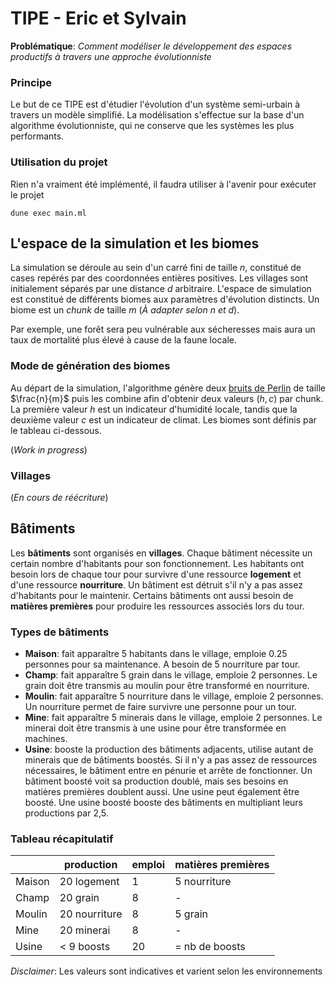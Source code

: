 # TIPE - Eric et Sylvain

**Problématique**: *Comment modéliser le développement des espaces productifs à travers une approche évolutionniste*

### Principe

Le but de ce TIPE est d'étudier l'évolution d'un système semi-urbain à travers un modèle simplifié. La modélisation s'effectue sur la base d'un algorithme évolutionniste, qui ne conserve que les systèmes les plus performants.

### Utilisation du projet

Rien n'a vraiment été implémenté, il faudra utiliser à l'avenir pour exécuter le projet
```
dune exec main.ml
```


## L'espace de la simulation et les biomes

La simulation se déroule au sein d'un carré fini de taille $n$, constitué de cases repérés par des coordonnées entières positives. Les villages sont initialement séparés par une distance $d$ arbitraire. L'espace de simulation est constitué de différents biomes aux paramètres d'évolution distincts. Un biome est un *chunk* de taille $m$ (*À adapter selon* $n$ *et* $d$).

Par exemple, une forêt sera peu vulnérable aux sécheresses mais aura un taux de mortalité plus élevé à cause de la faune locale.

### Mode de génération des biomes

Au départ de la simulation, l'algorithme génère deux [bruits de Perlin](https://fr.wikipedia.org/wiki/Bruit_de_Perlin) de taille $\frac{n}{m}$ puis les combine afin d'obtenir deux valeurs $(h, c)$ par chunk. La première valeur $h$ est un indicateur d'humidité locale, tandis que la deuxième valeur $c$ est un indicateur de climat. Les biomes sont définis par le tableau ci-dessous.

(*Work in progress*)

### Villages

(*En cours de réécriture*)

## Bâtiments

Les **bâtiments** sont organisés en **villages**. Chaque bâtiment nécessite un certain nombre d'habitants pour son fonctionnement. Les habitants ont besoin lors de chaque tour pour survivre d'une ressource **logement** et d'une ressource **nourriture**. Un bâtiment est détruit s'il n'y a pas assez d'habitants pour le maintenir. Certains bâtiments ont aussi besoin de **matières premières** pour produire les ressources associés lors du tour.

### Types de bâtiments

- **Maison**: fait apparaître 5 habitants dans le village, emploie 0.25 personnes pour sa maintenance. A besoin de 5 nourriture par tour.
- **Champ**: fait apparaître 5 grain dans le village, emploie 2 personnes. Le grain doit être transmis au moulin pour être transformé en nourriture.
- **Moulin**: fait apparaître 5 nourriture dans le village, emploie 2 personnes. Un nourriture permet de faire survivre une personne pour un tour.
- **Mine**: fait apparaître 5 minerais dans le village, emploie 2 personnes. Le minerai doit être transmis à une usine pour être transformée en machines.
- **Usine**: booste la production des bâtiments adjacents, utilise autant de minerais que de bâtiments boostés. Si il n'y a pas assez de ressources nécessaires, le bâtiment entre en pénurie et arrête de fonctionner. Un bâtiment boosté voit sa production doublé, mais ses besoins en matières premières doublent aussi. Une usine peut également être boosté. Une usine boosté booste des bâtiments en multipliant leurs productions par 2,5.

### Tableau récapitulatif

|        |  production    |  emploi  | matières premières |
|--------|----------------|----------|--------------------|
| Maison | 20 logement    |   1      |  5 nourriture      |
| Champ  | 20 grain       |   8      |  -                 |
| Moulin | 20 nourriture  |   8      |  5 grain           |
| Mine   | 20 minerai     |   8      |  -                 |
| Usine  | < 9 boosts     |   20     |  = nb de boosts    |

*Disclaimer*: Les valeurs sont indicatives et varient selon les environnements
